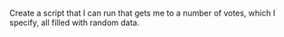 Create a script that I can run that gets me to a number of votes, which I specify, all filled with random data.